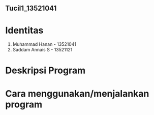 ## Tucil1_13521041

# Identitas
1. Muhammad Hanan - 13521041
2. Saddam Annais S - 13521121

# Deskripsi Program

# Cara menggunakan/menjalankan program
